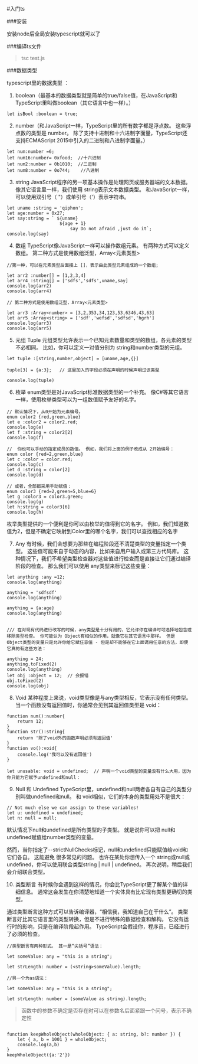 #入门ts

###安装 

安装node后全局安装typescript就可以了

###编译ts文件
> tsc test.js

###数据类型

typescript里的数据类型 ： 

1. boolean（最基本的数据类型就是简单的true/false值，在JavaScript和TypeScript里叫做boolean（其它语言中也一样）。）
```
let isBool :boolean = true;
```
2. number（和JavaScript一样，TypeScript里的所有数字都是浮点数。 这些浮点数的类型是 number。 除了支持十进制和十六进制字面量，TypeScript还支持ECMAScript 2015中引入的二进制和八进制字面量。）

```
let num:number =6;
let num16:number= 0xfood;  //十六进制
let num2:number = 0b1010;  //二进制
let num8:number = 0o744;	//八进制
```

3. string JavaScript程序的另一项基本操作是处理网页或服务器端的文本数据。 像其它语言里一样，我们使用 string表示文本数据类型。 和JavaScript一样，可以使用双引号（ "）或单引号（'）表示字符串。

```
let uname :string = 'qiphon';
let age:number = 0x27;
let say:string = ` ${uname} 
                    ${age + 1}
                        say Do not afraid ,just do it`;
console.log(say)

```

4. 数组 TypeScript像JavaScript一样可以操作数组元素。 有两种方式可以定义数组。 第二种方式是使用数组泛型，Array<元素类型>

```
//第一种，可以在元素类型后面接上 []，表示由此类型元素组成的一个数组;

let arr2 :number[] = [1,2,3,4]
let arr4 :string[] = ['sdfs','sdfs',uname,say]
console.log(arr2)
console.log(arr4)

// 第二种方式是使用数组泛型，Array<元素类型>

let arr3 :Array<number> = [3,2,353,34,123,53,6346,43,63]
let arr5 :Array<string> = ['sdf','wefsd','sdfsd','hgrh']
console.log(arr3)
console.log(arr5)

```

5. 元组 Tuple
元组类型允许表示一个已知元素数量和类型的数组，各元素的类型不必相同。 比如，你可以定义一对值分别为 string和number类型的元组。

```
let tuple :[string,number,object] = [uname,age,{}]

tuple[3] = {a:3};   // 这里加入的字段必须在声明的时候声明过该类型

console.log(tuple)

```

6. 枚举
enum类型是对JavaScript标准数据类型的一个补充。 像C#等其它语言一样，使用枚举类型可以为一组数值赋予友好的名字。

```
// 默认情况下，从0开始为元素编号。
enum color2 {red,green,blue}
let e :color2 = color2.red;
console.log(e)
let f :string = color2[2]
console.log(f)

//  你也可以手动的指定成员的数值。 例如，我们将上面的例子改成从 2开始编号：
enum color {red=2,green,blue}
let c :color = color.red;
console.log(c)
let d :string = color[2]
console.log(d)

// 或者，全部都采用手动赋值：
enum color3 {red=2,green=5,blue=6}
let g :color3 = color3.green;
console.log(g)
let h:string = color3[6]
console.log(h)

```
枚举类型提供的一个便利是你可以由枚举的值得到它的名字。 例如，我们知道数值为2，但是不确定它映射到Color里的哪个名字，我们可以查找相应的名字

7. Any
有时候，我们会想要为那些在编程阶段还不清楚类型的变量指定一个类型。 这些值可能来自于动态的内容，比如来自用户输入或第三方代码库。 这种情况下，我们不希望类型检查器对这些值进行检查而是直接让它们通过编译阶段的检查。 那么我们可以使用 any类型来标记这些变量：

```
let anything :any =12;
console.log(anything)

anything = 'sdfsdf'
console.log(anything)

anything = {a:age}
console.log(anything)


/// 在对现有代码进行改写的时候，any类型是十分有用的，它允许你在编译时可选择地包含或移除类型检查。 你可能认为 Object有相似的作用，就像它在其它语言中那样。 但是 Object类型的变量只是允许你给它赋任意值 - 但是却不能够在它上面调用任意的方法，即便它真的有这些方法：

anything = 24;
anything.toFixed(2)
console.log(anything)
let obj :object = 12;  // 会报错
obj.toFixed(2)
console.log(obj)

```

8. Void
某种程度上来说，void类型像是与any类型相反，它表示没有任何类型。 当一个函数没有返回值时，你通常会见到其返回值类型是 void：

```
function num():number{
    return 12;
}
function str():string{
    return '除了void外的函数声明必须有返回值'
}
function vo():void{
    console.log('我可以没有返回值')
}

let unusable: void = undefined;  // 声明一个void类型的变量没有什么大用，因为你只能为它赋予undefined和null：

```

9. Null 和 Undefined
TypeScript里，undefined和null两者各自有自己的类型分别叫做undefined和null。 和 void相似，它们的本身的类型用处不是很大：

```
// Not much else we can assign to these variables!
let u: undefined = undefined;
let n: null = null;

```


默认情况下null和undefined是所有类型的子类型。 就是说你可以把 null和undefined赋值给number类型的变量。

然而，当你指定了--strictNullChecks标记，null和undefined只能赋值给void和它们各自。 这能避免 很多常见的问题。 也许在某处你想传入一个 string或null或undefined，你可以使用联合类型string | null | undefined。 再次说明，稍后我们会介绍联合类型。


10. 类型断言
有时候你会遇到这样的情况，你会比TypeScript更了解某个值的详细信息。 通常这会发生在你清楚地知道一个实体具有比它现有类型更确切的类型。

通过类型断言这种方式可以告诉编译器，“相信我，我知道自己在干什么”。 类型断言好比其它语言里的类型转换，但是不进行特殊的数据检查和解构。 它没有运行时的影响，只是在编译阶段起作用。 TypeScript会假设你，程序员，已经进行了必须的检查。


```
//类型断言有两种形式。 其一是“尖括号”语法：

let someValue: any = "this is a string";

let strLength: number = (<string>someValue).length;

//另一个为as语法：

let someValue: any = "this is a string";

let strLength: number = (someValue as string).length;

```

> 函数中的参数不确定是否存在时可以在参数名后面紧跟一个问号，表示不确定性

```

function keepWholeObject(wholeObject: { a: string, b?: number }) {
    let { a, b = 1001 } = wholeObject;
    console.log(a,b)
}
keepWholeObject({a:'2'})


```

